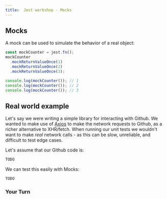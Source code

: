 ```yaml
---
title:  Jest workshop - Mocks
---
```


## Mocks

A mock can be used to simulate the behavior of a real object:

```javascript
const mockCounter = jest.fn();
mockCounter
  .mockReturnValueOnce(1)
  .mockReturnValueOnce(2)
  .mockReturnValueOnce(3);

console.log(mockCounter()); // 1
console.log(mockCounter()); // 2
console.log(mockCounter()); // 3
```

## Real world example

Let's say we were writing a simple library for interacting with Github. We wanted to make use
of [Axios](https://github.com/axios/axios) to make the network requests to Github, as a richer alternative to
XHR/fetch. When running our unit tests we wouldn't want to make _real_ network calls - as this
can be slow, unreliable, and difficult to test edge cases.

Let's assume that our Github code is:

```javascript
TODO
```

We can test this easily with Mocks:

```javascript
TODO
```

### Your Turn
